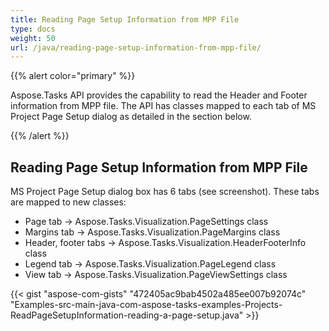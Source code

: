 ```yaml
---
title: Reading Page Setup Information from MPP File
type: docs
weight: 50
url: /java/reading-page-setup-information-from-mpp-file/
---
```


{{% alert color="primary" %}} 

Aspose.Tasks API provides the capability to read the Header and Footer information from MPP file. The API has classes mapped to each tab of MS Project Page Setup dialog as detailed in the section below.

{{% /alert %}}

## **Reading Page Setup Information from MPP File**
MS Project Page Setup dialog box has 6 tabs (see screenshot). These tabs are mapped to new classes:
- Page tab -> Aspose.Tasks.Visualization.PageSettings class
- Margins tab -> Aspose.Tasks.Visualization.PageMargins class
- Header, footer tabs -> Aspose.Tasks.Visualization.HeaderFooterInfo class
- Legend tab -> Aspose.Tasks.Visualization.PageLegend class
- View tab -> Aspose.Tasks.Visualization.PageViewSettings class

{{< gist "aspose-com-gists" "472405ac9bab4502a485ee007b92074c" "Examples-src-main-java-com-aspose-tasks-examples-Projects-ReadPageSetupInformation-reading-a-page-setup.java" >}}

